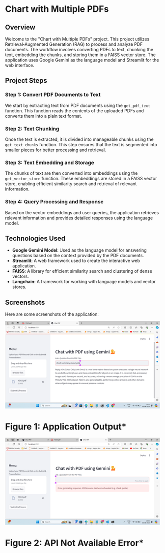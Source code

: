 # Chart with Multiple PDFs

## Overview

Welcome to the "Chart with Multiple PDFs" project. This project utilizes Retrieval-Augmented Generation (RAG) to process and analyze PDF documents. The workflow involves converting PDFs to text, chunking the text, embedding the chunks, and storing them in a FAISS vector store. The application uses Google Gemini as the language model and Streamlit for the web interface.

## Project Steps

### Step 1: Convert PDF Documents to Text

We start by extracting text from PDF documents using the `get_pdf_text` function. This function reads the contents of the uploaded PDFs and converts them into a plain text format.

### Step 2: Text Chunking

Once the text is extracted, it is divided into manageable chunks using the `get_text_chunks` function. This step ensures that the text is segmented into smaller pieces for better processing and retrieval.

### Step 3: Text Embedding and Storage

The chunks of text are then converted into embeddings using the `get_vector_store` function. These embeddings are stored in a FAISS vector store, enabling efficient similarity search and retrieval of relevant information.
### Step 4: Query Processing and Response

Based on the vector embeddings and user queries, the application retrieves relevant information and provides detailed responses using the language model.


## Technologies Used

- **Google Gemini Model**: Used as the language model for answering questions based on the context provided by the PDF documents.
- **Streamlit**: A web framework used to create the interactive web application.
- **FAISS**: A library for efficient similarity search and clustering of dense vectors.
- **Langchain**: A framework for working with language models and vector stores.

## Screenshots

Here are some screenshots of the application:

![Output](sampleoutput.png)
# Figure 1: Application Output*

![API Error](ifaipisinvalid.png)
# Figure 2: API Not Available Error*


